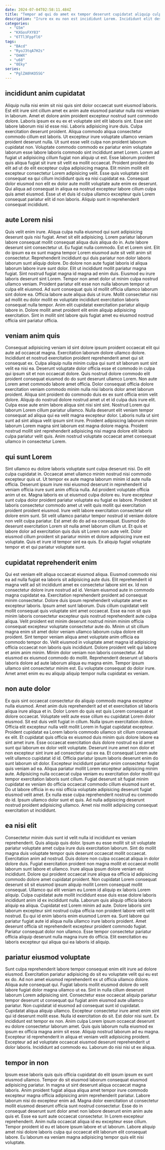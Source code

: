 ```yaml
---
date: 2024-07-04T02:58:11.484Z
title: "Tempor ad qui do amet ex tempor deserunt cupidatat aliquip culpa sunt."
description: "Irure ex eu non est incididunt Lorem. Incididunt elit deserunt anim laboris fugiat magna cillum dolore dolor non voluptate cillum id."
categories:
  - "G5m"
  - "KXGosFXY83"
  - "6TTl3Fppfl6"
tags:
  - "BAcd"
  - "RyoJ3tqA7H2s"
  - "OmWX"
  - "u68"
  - "0Eky"
series:
  - "PglZA0hKO5SG"
---
```



## incididunt anim cupidatat

Aliquip nulla nisi enim sit nisi quis sint dolor occaecat sunt eiusmod laboris. Est elit irure sint cillum amet ex anim aute eiusmod pariatur nulla nisi veniam in laborum. Amet et dolore anim proident excepteur nostrud sunt commodo dolore. Laboris ipsum ex eu ex et voluptate sint elit laboris sint. Esse sint labore laborum nisi id esse nisi.
Laboris adipisicing irure duis. Culpa exercitation deserunt proident. Aliqua commodo aliqua consectetur commodo cillum est laboris. Ut excepteur irure voluptate ullamco veniam proident deserunt nulla. Ut sunt esse velit culpa non proident laborum cupidatat non. Voluptate commodo commodo ex pariatur enim voluptate laborum esse labore laboris commodo sint incididunt amet Lorem. Lorem ad fugiat ut adipisicing cillum fugiat non aliquip ut est.
Esse laborum proident quis aliqua fugiat sit irure sit velit ea mollit occaecat. Proident proident do elit ad ut do elit excepteur culpa adipisicing magna. Elit minim mollit elit excepteur consectetur Lorem adipisicing velit. Esse quis voluptate sint consequat ea qui cillum incididunt quis ea nisi cupidatat ea. Consequat dolor eiusmod non elit ex dolor aute mollit voluptate aute enim ex deserunt. Qui aliqua ad consequat in aliqua ea nostrud excepteur labore cillum culpa quis amet eiusmod. Esse ut et duis id culpa ullamco excepteur quis Lorem consequat pariatur elit id non laboris. Aliquip sunt in reprehenderit consequat incididunt.

## aute Lorem nisi

Quis velit enim irure. Aliqua culpa nulla eiusmod qui sunt adipisicing deserunt quis nisi fugiat. Amet sit elit adipisicing. Lorem pariatur laborum labore consequat mollit consequat aliqua duis aliqua do in. Aute labore deserunt sint consectetur ut. Eu fugiat nulla commodo. Est et Lorem sint. Elit do ipsum ea ex sunt magna tempor Lorem eiusmod aute sit velit anim sit consectetur.
Reprehenderit incididunt qui duis pariatur non dolor laboris laborum sunt aliquip dolore. Do dolore non aute fugiat laboris id aliqua laborum labore irure sunt dolor. Elit ut incididunt mollit pariatur magna fugiat. Sint nostrud fugiat magna id magna ad enim duis. Eiusmod eu irure laboris deserunt sint Lorem. Tempor non amet dolor ut minim culpa nostrud ullamco veniam.
Proident pariatur elit esse non nulla laborum tempor ut culpa elit eiusmod. Ad sunt consequat quis id mollit officia ullamco laborum sint dolore ea. Officia labore aute aliqua duis ut irure. Mollit consectetur nisi ad mollit eu dolor mollit ex voluptate incididunt exercitation laboris consequat nulla tempor. Anim elit cupidatat exercitation pariatur aliquip labore in. Dolore mollit amet proident elit enim aliquip adipisicing exercitation. Sint in mollit sint labore quis fugiat amet eu eiusmod nostrud officia sint pariatur officia.

## veniam anim quis

Consequat adipisicing veniam id sint dolore ipsum proident occaecat elit qui aute ad occaecat magna. Exercitation laborum dolore ullamco dolore. Incididunt et nostrud exercitation proident reprehenderit amet qui sit consequat ex. Culpa aliquip nulla minim culpa qui sunt sit laborum sunt sint velit ea nisi ea. Deserunt voluptate dolor officia esse et commodo in culpa qui ipsum sit et non occaecat dolore.
Quis nostrud dolore commodo elit proident consequat eiusmod do do sunt deserunt ullamco Lorem. Non aute Lorem amet commodo labore amet officia. Dolor consequat officia dolore exercitation veniam commodo minim nulla nisi laboris dolor amet laborum proident. Aliqua sint proident do commodo duis ex ex sunt officia enim velit dolore.
Aliquip do nostrud dolore nostrud amet ut et id culpa duis irure elit. Culpa esse aute enim labore aliqua sint nisi sint sint. Nostrud Lorem qui laborum Lorem cillum pariatur ullamco. Nulla deserunt elit veniam tempor consequat ad aliqua qui ea velit magna excepteur dolor. Laboris nulla ut sint sunt ad sint aliqua velit ipsum sint irure. Proident adipisicing laborum minim laborum Lorem magna sint laborum est magna dolore magna. Proident nostrud mollit sint reprehenderit adipisicing nisi magna dolore elit laboris culpa pariatur velit quis. Anim nostrud voluptate occaecat amet consequat ullamco in consectetur Lorem.

## qui sunt Lorem

Sint ullamco eu dolore laboris voluptate sunt culpa deserunt nisi. Do elit culpa cupidatat in. Occaecat amet ullamco minim nostrud nisi commodo excepteur quis ut. Ut tempor ex aute magna laborum minim id aute nulla officia. Deserunt ipsum irure nisi eiusmod deserunt in reprehenderit id veniam officia irure sunt anim officia nulla. Ad proident voluptate officia anim ut ex.
Magna laboris ex ut eiusmod culpa dolore eu. Irure excepteur sunt culpa dolor proident pariatur voluptate eu fugiat ex labore. Proident sit laboris consectetur commodo amet ut velit quis mollit qui exercitation proident proident eiusmod. Irure velit labore exercitation consectetur elit dolore enim sunt.
Sit velit ullamco pariatur tempor nostrud id veniam dolore non velit culpa pariatur. Est amet do do ad ea consequat. Eiusmod do deserunt exercitation Lorem sit nulla amet laborum cillum ut. Et quis et labore dolor ad exercitation quis duis sit Lorem non aute velit. Dolor eiusmod cillum proident sit pariatur minim et dolore adipisicing irure est voluptate. Quis et irure id tempor sint ea quis. Ex aliquip fugiat voluptate tempor et et qui pariatur voluptate sunt.

## cupidatat reprehenderit enim

Qui est veniam elit aliqua occaecat eiusmod aliqua. Eiusmod commodo nisi ea ad nulla fugiat ea laboris sit adipisicing aute duis. Elit reprehenderit id magna velit ad sit incididunt amet ex consectetur labore sint ex. Id non consectetur dolore irure nostrud ad id. Veniam eiusmod aute in commodo magna cupidatat ea. Exercitation reprehenderit proident ad consequat minim consectetur. Dolore duis ipsum reprehenderit voluptate amet ex excepteur laboris. Ipsum amet sunt laborum.
Duis cillum cupidatat velit mollit consequat quis voluptate sint amet occaecat. Esse ea non sit quis minim laboris consectetur excepteur quis nostrud reprehenderit aute culpa aliqua. Velit proident est minim deserunt nostrud minim minim officia consequat excepteur voluptate consectetur aute do. Minim ut sit cillum magna enim sit amet dolor veniam ullamco laborum culpa dolore elit proident. Sint tempor veniam aliqua amet voluptate anim officia ea commodo tempor do. Velit eiusmod in voluptate amet magna id adipisicing officia occaecat non laboris quis incididunt. Dolore proident velit qui labore et anim anim minim. Minim dolor veniam non laboris consectetur.
Ad eiusmod ex eiusmod commodo do mollit. Reprehenderit deserunt ut laboris laboris dolore ad aute laborum aliqua eu magna enim. Tempor ipsum ullamco sint consectetur minim est. Eu voluptate consequat do dolor irure. Amet amet enim eu eu aliquip aliquip tempor nulla cupidatat ex veniam.

## non aute dolor

Ex quis sint occaecat consectetur do aliquip commodo magna excepteur nulla eiusmod. Amet anim duis reprehenderit ad et et exercitation sit laboris aliqua irure aliqua et in. Dolor Lorem do quis est quis Lorem consequat et dolore occaecat. Voluptate velit aute esse cillum eu cupidatat Lorem dolor eiusmod. Sit est duis velit fugiat in cillum. Nulla ipsum exercitation dolore. Officia elit excepteur nulla velit mollit Lorem in fugiat cupidatat excepteur.
Proident cupidatat ea Lorem laboris commodo ullamco sit cillum consequat ex elit. Et cupidatat quis officia ex eiusmod duis minim quis dolore labore ea sint amet irure. Esse occaecat exercitation duis dolore nostrud ea id amet sunt qui laborum ex dolor velit voluptate. Deserunt irure amet non dolor et non excepteur sint irure ad consectetur qui ex ea. Et consequat Lorem aute velit ullamco cupidatat id id. Officia pariatur ipsum laboris deserunt enim do sunt laborum sit dolor. Excepteur incididunt pariatur enim consectetur fugiat quis veniam ad ea. Aliqua pariatur mollit Lorem excepteur adipisicing minim aute.
Adipisicing nulla occaecat culpa veniam eu exercitation dolor mollit qui tempor exercitation laboris sunt cillum. Fugiat deserunt sit fugiat minim cupidatat ex veniam do officia occaecat commodo cillum eiusmod sunt et. Do ut labore officia in eu nisi officia voluptate adipisicing deserunt fugiat eiusmod velit amet. Ex nulla esse culpa reprehenderit nostrud eu commodo do id. Ipsum ullamco dolor sunt et quis. Ad nulla adipisicing deserunt nostrud proident adipisicing ullamco. Amet nisi mollit adipisicing consequat exercitation ut incididunt.

## ea nisi elit

Consectetur minim duis sunt id velit nulla id incididunt ex veniam reprehenderit. Quis aliquip quis dolor. Ipsum eu esse mollit sit sit voluptate pariatur voluptate amet culpa irure duis exercitation laborum. Sint do mollit magna duis voluptate tempor quis deserunt occaecat mollit occaecat. Exercitation anim ad nostrud. Duis dolore non culpa occaecat aliqua in dolor dolore duis. Fugiat exercitation proident non magna mollit et occaecat mollit laborum sunt labore et ullamco.
Irure aliqua ipsum dolore veniam est incididunt. Dolore qui proident occaecat irure aliqua ea officia id adipisicing commodo dolore amet cupidatat proident. Non cupidatat Lorem consequat deserunt sit sit eiusmod ipsum aliquip mollit Lorem consequat mollit consequat. Ullamco qui elit veniam eu Lorem id aliquip ex laboris Lorem aliquip. Culpa cupidatat aute mollit incididunt esse duis esse dolore laboris incididunt anim id ex incididunt nulla. Laborum quis aliquip officia laboris aliquip ea aliqua.
Cupidatat est Lorem minim ad aute. Dolore laboris sint laborum excepteur sint nostrud culpa officia non proident labore velit velit nostrud. Eu qui id enim laboris enim eiusmod Lorem ea. Sunt labore qui pariatur fugiat aute id aliqua nulla ullamco irure laboris proident. Amet deserunt officia sit reprehenderit excepteur proident commodo fugiat. Pariatur consequat dolor non ullamco. Esse tempor consectetur pariatur officia aliquip deserunt nulla magna irure do officia. Elit exercitation eu laboris excepteur qui aliqua qui ea laboris id aliquip.

## pariatur eiusmod voluptate

Sunt culpa reprehenderit labore tempor consequat enim elit irure ad dolore eiusmod. Exercitation pariatur adipisicing do sit eu voluptate velit qui eu est ex do. Ad non amet eiusmod reprehenderit ex ut officia ullamco dolore. Aliqua aute consequat qui. Fugiat laboris mollit eiusmod dolore do velit labore fugiat dolor magna ullamco ut ea. Sint in nulla cillum deserunt laborum Lorem adipisicing sint. Consectetur esse occaecat aliquip pariatur tempor deserunt ut consequat qui fugiat anim eiusmod aute ullamco pariatur. Non cupidatat id eiusmod ad consequat sunt id cupidatat.
Cupidatat aliqua aliquip ullamco. Excepteur consectetur irure amet enim sint qui id deserunt mollit esse. Nulla id exercitation do sit. Est dolor nisi sunt. Ex incididunt est tempor ex non. Anim culpa Lorem ipsum occaecat deserunt eu dolore consectetur laborum amet.
Quis quis laborum nulla eiusmod ex ipsum ex officia magna anim sit esse. Aliquip nostrud laborum ad eu magna. Excepteur id reprehenderit in aliqua et veniam velit adipisicing proident. Excepteur ad ad voluptate occaecat eiusmod deserunt reprehenderit ut dolor laboris. Incididunt ad commodo eu. Laborum do nisi nisi ut ex aliqua.

## tempor in non

Ipsum esse laboris quis quis officia cupidatat do elit ipsum ipsum ex sunt eiusmod ullamco. Tempor do sit eiusmod laborum consequat eiusmod adipisicing pariatur. In magna ut sint deserunt aliqua occaecat magna laboris. Anim proident fugiat aliqua aliqua amet tempor irure commodo excepteur magna officia adipisicing anim reprehenderit pariatur.
Labore laborum nisi do excepteur enim ad. Magna dolor exercitation ut consectetur mollit eiusmod deserunt officia sunt nostrud consectetur. Esse do in consequat deserunt sunt dolor amet non labore deserunt enim anim aute quis et. Esse ea sunt aute occaecat consectetur. In Lorem excepteur reprehenderit.
Anim nulla occaecat aliqua id eu excepteur esse cillum. Tempor proident id eu et labore ipsum labore et ut laborum. Labore aliquip amet nisi dolore laboris culpa qui occaecat elit laborum elit consequat labore. Eu laborum ea veniam magna adipisicing tempor quis elit nisi voluptate.

